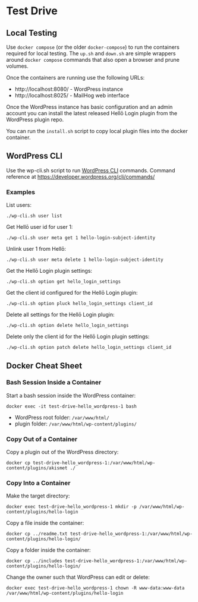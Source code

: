 # Test Drive

## Local Testing

Use `docker compose` (or the older `docker-compose`) to run the containers required for local testing. The `up.sh` and
`down.sh` are simple wrappers around `docker compose` commands that also open a browser and prune volumes.

Once the containers are running use the following URLs:
* http://localhost:8080/ - WordPress instance
* http://localhost:8025/ - MailHog web interface

Once the WordPress instance has basic configuration and an admin account you can install the latest released Hellō Login
plugin from the WordPress plugin repo.

You can run the `install.sh` script to copy local plugin files into the docker container.

## WordPress CLI

Use the wp-cli.sh script to run [WordPress CLI](https://wp-cli.org/) commands. Command reference at
https://developer.wordpress.org/cli/commands/

### Examples ###
List users:
```shell
./wp-cli.sh user list
```

Get Hellō user id for user 1:
```shell
./wp-cli.sh user meta get 1 hello-login-subject-identity
```

Unlink user 1 from Hellō:
```shell
./wp-cli.sh user meta delete 1 hello-login-subject-identity
```

Get the Hellō Login plugin settings:
```shell
./wp-cli.sh option get hello_login_settings
```

Get the client id configured for the Hellō Login plugin:
```shell
./wp-cli.sh option pluck hello_login_settings client_id
```

Delete all settings for the Hellō Login plugin:
```shell
./wp-cli.sh option delete hello_login_settings
```

Delete only the client id for the Hellō Login plugin settings:
```shell
./wp-cli.sh option patch delete hello_login_settings client_id
```

## Docker Cheat Sheet

### Bash Session Inside a Container

Start a bash session inside the WordPress container:
```shell
docker exec -it test-drive-hello_wordpress-1 bash
```

* WordPress root folder: `/var/www/html/`
* plugin folder: `/var/www/html/wp-content/plugins/`

### Copy Out of a Container

Copy a plugin out of the WordPress directory:
```shell
docker cp test-drive-hello_wordpress-1:/var/www/html/wp-content/plugins/akismet ./
```

### Copy Into a Container

Make the target directory:
```shell
docker exec test-drive-hello_wordpress-1 mkdir -p /var/www/html/wp-content/plugins/hello-login
```

Copy a file inside the container:
```shell
docker cp ../readme.txt test-drive-hello_wordpress-1:/var/www/html/wp-content/plugins/hello-login/
```

Copy a folder inside the container:
```shell
docker cp ../includes test-drive-hello_wordpress-1:/var/www/html/wp-content/plugins/hello-login/
```

Change the owner such that WordPress can edit or delete:
```shell
docker exec test-drive-hello_wordpress-1 chown -R www-data:www-data /var/www/html/wp-content/plugins/hello-login
```
